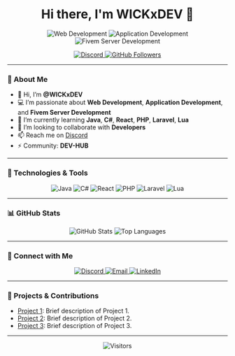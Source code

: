 <h1 align="center">Hi there, I'm WICKxDEV 👋</h1>

<p align="center">
  <img src="https://img.shields.io/badge/Web_Development-blue?style=for-the-badge&logo=appveyor" alt="Web Development" />
  <img src="https://img.shields.io/badge/Application_Development-green?style=for-the-badge&logo=appveyor" alt="Application Development" />
  <img src="https://img.shields.io/badge/Fivem_Server_Development-orange?style=for-the-badge&logo=appveyor" alt="Fivem Server Development" />
</p>

<p align="center">
  <a href="https://discord.gg/gANZphNpwt">
    <img src="https://img.shields.io/badge/Discord-7289DA?style=for-the-badge&logo=discord&logoColor=white" alt="Discord" />
  </a>
  <a href="https://github.com/WICKxDEV">
    <img src="https://img.shields.io/github/followers/WICKxDEV?style=for-the-badge" alt="GitHub Followers" />
  </a>
</p>

---

### 👀 About Me

- 👋 Hi, I’m **@WICKxDEV**
- 💻 I’m passionate about **Web Development**, **Application Development**, and **Fivem Server Development**
- 🌱 I’m currently learning **Java**, **C#**, **React**, **PHP**, **Laravel**, **Lua**
- 💞️ I’m looking to collaborate with **Developers**
- 📫 Reach me on [Discord](https://discord.gg/gANZphNpwt)
- ⚡ Community: **DEV-HUB**

---

### 🚀 Technologies & Tools

<p align="center">
  <img src="https://img.shields.io/badge/Java-ED8B00?style=for-the-badge&logo=java&logoColor=white" alt="Java" />
  <img src="https://img.shields.io/badge/C%23-239120?style=for-the-badge&logo=c-sharp&logoColor=white" alt="C#" />
  <img src="https://img.shields.io/badge/React-61DAFB?style=for-the-badge&logo=react&logoColor=black" alt="React" />
  <img src="https://img.shields.io/badge/PHP-777BB4?style=for-the-badge&logo=php&logoColor=white" alt="PHP" />
  <img src="https://img.shields.io/badge/Laravel-FF2D20?style=for-the-badge&logo=laravel&logoColor=white" alt="Laravel" />
  <img src="https://img.shields.io/badge/Lua-2C2D72?style=for-the-badge&logo=lua&logoColor=white" alt="Lua" />
</p>

---

### 📊 GitHub Stats

<p align="center">
  <img src="https://github-readme-stats.vercel.app/api?username=WICKxDEV&show_icons=true&theme=radical" alt="GitHub Stats" />
  <img src="https://github-readme-stats.vercel.app/api/top-langs/?username=WICKxDEV&layout=compact&theme=radical" alt="Top Languages" />
</p>

---

### 💬 Connect with Me

<p align="center">
  <a href="https://discord.gg/gANZphNpwt">
    <img src="https://img.shields.io/badge/Discord-7289DA?style=for-the-badge&logo=discord&logoColor=white" alt="Discord" />
  </a>
  <a href="mailto:your-email@example.com">
    <img src="https://img.shields.io/badge/Email-D14836?style=for-the-badge&logo=gmail&logoColor=white" alt="Email" />
  </a>
  <a href="https://www.linkedin.com/in/yourprofile/">
    <img src="https://img.shields.io/badge/LinkedIn-0077B5?style=for-the-badge&logo=linkedin&logoColor=white" alt="LinkedIn" />
  </a>
</p>

---

### 🌟 Projects & Contributions

- [Project 1](https://github.com/WICKxDEV/project1): Brief description of Project 1.
- [Project 2](https://github.com/WICKxDEV/project2): Brief description of Project 2.
- [Project 3](https://github.com/WICKxDEV/project3): Brief description of Project 3.

---

<p align="center">
  <img src="https://visitor-badge.glitch.me/badge?page_id=WICKxDEV.WICKxDEV" alt="Visitors" />
</p>


<!---
WICKxDEV/WICKxDEV is a ✨ special ✨ repository because its `README.md` (this file) appears on your GitHub profile.
You can click the Preview link to take a look at your changes.
--->
